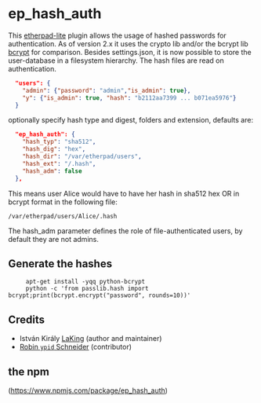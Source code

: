 # ep_hash_auth

This [etherpad-lite](http://etherpad.org) plugin allows the usage of hashed passwords for authentication.
As of version 2.x it uses the crypto lib and/or the bcrypt lib [bcrypt](https://www.npmjs.com/package/bcrypt) for comparison.
Besides settings.json, it is now possible to store the user-database in a filesystem hierarchy. The hash files are read on authentication.

```JSON
  "users": {
	"admin": {"password": "admin","is_admin": true},
	"y": {"is_admin": true, "hash": "b2112aa7399 ... b071ea5976"}
  }
```

optionally specify hash type and digest, folders and extension, defaults are:

```JSON
  "ep_hash_auth": {
    "hash_typ": "sha512",
    "hash_dig": "hex",
    "hash_dir": "/var/etherpad/users",
    "hash_ext": "/.hash",
    "hash_adm": false
  },
```
This means user Alice would have to have her hash in sha512 hex OR in bcrypt format in the following file:
```Shell
/var/etherpad/users/Alice/.hash
```
The hash_adm parameter defines the role of file-authenticated users, by default they are not admins.

## Generate the hashes
```Shell
 	 apt-get install -yqq python-bcrypt
 	 python -c 'from passlib.hash import bcrypt;print(bcrypt.encrypt("password", rounds=10))'
```

## Credits

* István Király [LaKing](https://github.com/LaKing) (author and maintainer)
* [Robin `ypid` Schneider](https://github.com/ypid) (contributor)

## the npm
(https://www.npmjs.com/package/ep_hash_auth)
